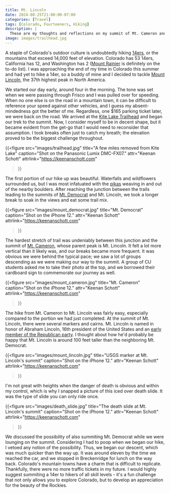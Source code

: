 ```yaml
---
title: Mt. Lincoln
date: 2024-08-25T21:00:00-07:00
categories: [Travel]
tags: [Colorado, Fourteeners, Hiking]
description: |
  These are my thoughts and reflections on my summit of Mt. Cameron and Mt. Lincoln.
image: images/trailhead.jpg
---
```


A staple of Colorado's outdoor culture is undoubtedly hiking [14ers](https://www.14ers.com/), or the mountains that exceed 14,000 feet of elevation. Colorado has 53 14ers, California has 12, and Washington has 2 ([Mount Rainier](https://en.wikipedia.org/wiki/Mount_Rainier) is definitely on the to-do list). I was approaching the end of my time in Colorado this summer and had yet to hike a 14er, so a buddy of mine and I decided to tackle [Mount Lincoln](https://en.wikipedia.org/wiki/Mount_Lincoln_(Colorado)), the 37th highest peak in North America.

We started our day early, around four in the morning. The tone was set when we were passing through Frisco and I was pulled over for speeding. When no one else is on the road in a mountain town, it can be difficult to reference your speed against other vehicles, and I guess my absent-mindedness got the better of me. Regardless, one $165 parking ticket later, we were back on the road. We arrived at the [Kite Lake Trailhead](https://www.14ers.com/php14ers/trailheadsview.php?thparm=mr01) and began our trek to the summit. Now, I consider myself to be in decent shape, but it became evident from the get-go that I would need to reconsider that assumption. I took breaks often just to catch my breath; the elevation proved to be the biggest challenge throughout.

{{<figure
  src="images/trailhead.jpg"
  title="A few miles removed from Kite Lake"
  caption="Shot on the Panasonic Lumix DMC-FX07."
  attr="Keenan Schott"
  attrlink="https://keenanschott.com"
>}}

The first portion of our hike up was beautiful. Waterfalls and wildflowers surrounded us, but I was most infatuated with the [pikas](https://en.wikipedia.org/wiki/Pika) weaving in and out of the nearby boulders. After reaching the junction between the trails leading to the summits of [Mt. Democrat](https://en.wikipedia.org/wiki/Mount_Democrat) and Mt. Lincoln, we took a longer break to soak in the views and eat some trail mix.

{{<figure
  src="images/mount_democrat.jpg"
  title="Mt. Democrat"
  caption="Shot on the iPhone 12."
  attr="Keenan Schott"
  attrlink="https://keenanschott.com"
>}}

The hardest stretch of trail was undeniably between this junction and the summit of [Mt. Cameron](https://en.wikipedia.org/wiki/Mount_Cameron_(Colorado)), whose parent peak is Mt. Lincoln. It felt a lot more vertical than it likely was, and our breaks became more frequent. It was obvious we were behind the typical pace; we saw a lot of groups descending as we were making our way to the summit. A group of CU students asked me to take their photo at the top, and we borrowed their cardboard sign to commemorate our journey as well.

{{<figure
  src="images/mount_cameron.jpg"
  title="Mt. Cameron"
  caption="Shot on the iPhone 12."
  attr="Keenan Schott"
  attrlink="https://keenanschott.com"
>}}

The hike from Mt. Cameron to Mt. Lincoln was fairly easy, especially compared to the portion we had just completed. At the summit of Mt. Lincoln, there were several markers and cairns. Mt. Lincoln is named in honor of Abraham Lincoln, 16th president of the United States and an [early member of the Republican party](https://en.wikipedia.org/wiki/Republican_Party_(United_States)#19th_century). I thought about how he'd probably be happy that Mt. Lincoln is around 100 feet taller than the neighboring Mt. Democrat.

{{<figure
  src="images/mount_lincoln.jpg"
  title="USGS marker at Mt. Lincoln's summit"
  caption="Shot on the iPhone 12."
  attr="Keenan Schott"
  attrlink="https://keenanschott.com"
>}}

I'm not great with heights when the danger of death is obvious and within my control, which is why I snapped a picture of this iced over death slide. It was the type of slide you can only ride once.

{{<figure
  src="images/death_slide.jpg"
  title="The death slide at Mt. Lincoln's summit"
  caption="Shot on the iPhone 12."
  attr="Keenan Schott"
  attrlink="https://keenanschott.com"
>}}

We discussed the possibility of also summiting Mt. Democrat while we were lounging on the summit. Considering I had to poop when we began our hike, I vetoed any notion of the possibility. Thus, we began our descent, which was much quicker than the way up. It was around eleven by the time we reached the car, and we stopped in Breckenridge for lunch on the way back. Colorado's mountain towns have a charm that is difficult to replicate. Thankfully, there were no more traffic tickets in my future. I would highly suggest summiting a 14er to hikers of all skill levels - it's a fun challenge that not only allows you to explore Colorado, but to develop an appreciation for the beauty of the Rockies. 